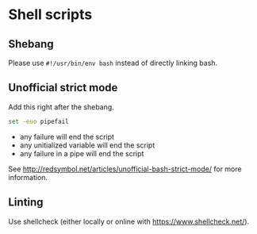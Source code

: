# Shell scripts

## Shebang

Please use `#!/usr/bin/env bash` instead of directly linking bash.

## Unofficial strict mode

Add this right after the shebang.

```sh
set -euo pipefail
```

- any failure will end the script
- any unitialized variable will end the script
- any failure in a pipe will end the script

See <http://redsymbol.net/articles/unofficial-bash-strict-mode/> for more information.


## Linting

Use shellcheck (either locally or online with <https://www.shellcheck.net/>).